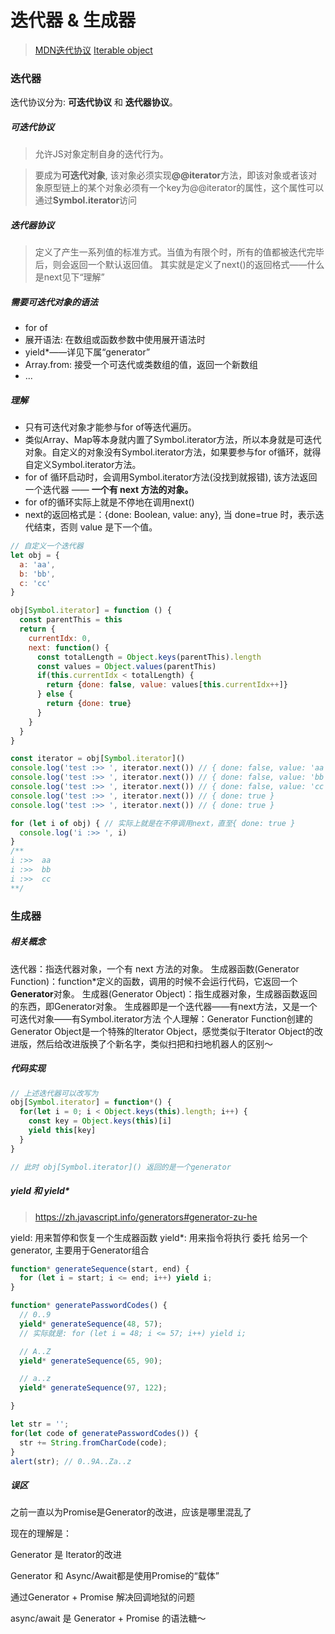# 迭代器 & 生成器
>[MDN迭代协议](https://developer.mozilla.org/zh-CN/docs/Web/JavaScript/Reference/Iteration_protocols)
>[Iterable object](https://zh.javascript.info/iterable)
### 迭代器
迭代协议分为: **可迭代协议** 和 **迭代器协议**。
##### 可迭代协议
> 允许JS对象定制自身的迭代行为。

> 要成为**可迭代对象**, 该对象必须实现<strong>@@iterator</strong>方法，即该对象或者该对象原型链上的某个对象必须有一个key为@@iterator的属性，这个属性可以通过**Symbol.iterator**访问

##### 迭代器协议
> 定义了产生一系列值的标准方式。当值为有限个时，所有的值都被迭代完毕后，则会返回一个默认返回值。
其实就是定义了next()的返回格式——什么是next见下“理解”

##### 需要可迭代对象的语法
- for of
- 展开语法: 在数组或函数参数中使用展开语法时
- yield*——详见下属“generator”
- Array.from: 接受一个可迭代或类数组的值，返回一个新数组
- ...

##### 理解
- 只有可迭代对象才能参与for of等迭代遍历。
- 类似Array、Map等本身就内置了Symbol.iterator方法，所以本身就是可迭代对象。自定义的对象没有Symbol.iterator方法，如果要参与for of循环，就得自定义Symbol.iterator方法。
- for of 循环启动时，会调用Symbol.iterator方法(没找到就报错), 该方法返回一个迭代器 —— **一个有 next 方法的对象。**
- for of的循环实际上就是不停地在调用next()
- next的返回格式是：{done: Boolean, value: any}, 当 done=true 时，表示迭代结束，否则 value 是下一个值。

```js
// 自定义一个迭代器
let obj = {
  a: 'aa',
  b: 'bb',
  c: 'cc'
}

obj[Symbol.iterator] = function () {
  const parentThis = this
  return {
    currentIdx: 0,
    next: function() {
      const totalLength = Object.keys(parentThis).length
      const values = Object.values(parentThis)
      if(this.currentIdx < totalLength) {
        return {done: false, value: values[this.currentIdx++]}
      } else {
        return {done: true}
      }
    }
  }
}

const iterator = obj[Symbol.iterator]()
console.log('test :>> ', iterator.next()) // { done: false, value: 'aa' }
console.log('test :>> ', iterator.next()) // { done: false, value: 'bb' }
console.log('test :>> ', iterator.next()) // { done: false, value: 'cc' }
console.log('test :>> ', iterator.next()) // { done: true }
console.log('test :>> ', iterator.next()) // { done: true }

for (let i of obj) { // 实际上就是在不停调用next，直至{ done: true }
  console.log('i :>> ', i)
}
/** 
i :>>  aa
i :>>  bb
i :>>  cc
**/

```

### 生成器
##### 相关概念
迭代器：指迭代器对象，一个有 next 方法的对象。
生成器函数(Generator Function)：function*定义的函数，调用的时候不会运行代码，它返回一个**Generator**对象。
生成器(Generator Object)：指生成器对象，生成器函数返回的东西，即Generator对象。
生成器即是一个迭代器——有next方法，又是一个可迭代对象——有Symbol.iterator方法
个人理解：Generator Function创建的Generator Object是一个特殊的Iterator Object，感觉类似于Iterator Object的改进版，然后给改进版换了个新名字，类似扫把和扫地机器人的区别～

##### 代码实现
```js
// 上述迭代器可以改写为
obj[Symbol.iterator] = function*() {
  for(let i = 0; i < Object.keys(this).length; i++) {
    const key = Object.keys(this)[i]
    yield this[key]
  } 
}

// 此时 obj[Symbol.iterator]() 返回的是一个generator
```

##### yield 和 yield*
> https://zh.javascript.info/generators#generator-zu-he

yield: 用来暂停和恢复一个生成器函数
yield*: 用来指令将执行 委托 给另一个 generator, 主要用于Generator组合
```js
function* generateSequence(start, end) {
  for (let i = start; i <= end; i++) yield i;
}

function* generatePasswordCodes() {
  // 0..9
  yield* generateSequence(48, 57);
  // 实际就是: for (let i = 48; i <= 57; i++) yield i;

  // A..Z
  yield* generateSequence(65, 90);

  // a..z
  yield* generateSequence(97, 122);

}

let str = '';
for(let code of generatePasswordCodes()) {
  str += String.fromCharCode(code);
}
alert(str); // 0..9A..Za..z
```

##### 误区
之前一直以为Promise是Generator的改进，应该是哪里混乱了

现在的理解是：

Generator 是 Iterator的改进

Generator 和 Async/Await都是使用Promise的“载体”

通过Generator + Promise 解决回调地狱的问题

async/await 是 Generator + Promise 的语法糖～

